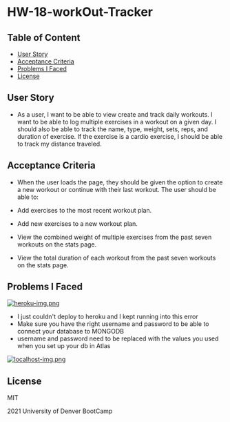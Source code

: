 # HW-18-workOut-Tracker

## Table of Content
* [User Story](#user_story)
* [Acceptance Criteria](#acceptance_criteria)
* [Problems I Faced](#problems_i_faced)
* [License](#license)

## User Story
- As a user, I want to be able to view create and track daily workouts. I want to be able to log multiple exercises in a workout on a given day. I should also be able to track the name, type, weight, sets, reps, and duration of exercise. If the exercise is a cardio exercise, I should be able to track my distance traveled.

## Acceptance Criteria
- When the user loads the page, they should be given the option to create a new workout or continue with their last workout.
The user should be able to:

- Add exercises to the most recent workout plan.

- Add new exercises to a new workout plan.

- View the combined weight of multiple exercises from the past seven workouts on the stats page.

- View the total duration of each workout from the past seven workouts on the stats page.

## Problems I Faced
[![heroku-img.png](https://i.postimg.cc/RZCh96xm/heroku-img.png)](https://postimg.cc/0b3P0NNX)
- I just couldn't deploy to heroku and I kept running into this error
- Make sure you have the right username and password to be able to connect your database to MONGODB
- username and password need to be replaced with the values you used when you set up your db in Atlas
  
[![localhost-img.png](https://i.postimg.cc/C1ndt3Tf/localhost-img.png)](https://postimg.cc/ZBZTvDqT)

## License
MIT

2021 University of Denver BootCamp
